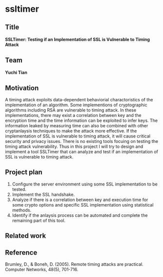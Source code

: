 # ssltimer

## Title
#### SSLTimer: Testing if an Implementation of SSL is Vulnerable to Timing Attack

## Team
#### Yuchi Tian

## Motivation
A timing attack exploits data-dependent behaviorial charactoristics of the implementation of an algorithm. Some implementions of cryptographic algorithms including RSA are vulnerable to timing attack. In these implementations, there may exist a correlation between key and the encryption time and the time information can be exploited to infer keys. The information leaked by measuring time can also be combined with other cryptanlaysis techniques to make the attack more effective. If the implementation of SSL is vulnerable to timing attack, it will cause critical security and privacy issues. There is no existing tools focuing on testing the timing attack vulnerability. Thus in this project I will try to design and implement a tool SSLTimer that can analyze and test if an implementation of SSL is vulnerable to timing attack.

## Project plan
1. Configure the server environment using some SSL implementation to be tested. 
2. Implement the SSL handshake.  
3. Analyze if there is a correlation between key and execution time for some crypto options and specific SSL implementation using statistical methods.  
4. Identify if the anlaysis process can be automated and complete the remaining part of this tool.  

## Related work

## Reference
Brumley, D., & Boneh, D. (2005). Remote timing attacks are practical. Computer Networks, 48(5), 701-716.

